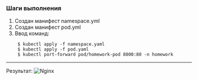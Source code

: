 ### Шаги выполнения
1. Создан манифест namespace.yml
2. Создан манифест pod.yml
3. Ввод команд:
   ```
    $ kubectl apply -f namespace.yaml 
    $ kubectl apply -f pod.yaml
    $ kubectl port-forward pod/homework-pod 8000:80 -n homework
   ```
---------
Результат:
![Nginx](https://disk.yandex.ru/i/LzasQITrHBQtPg)
